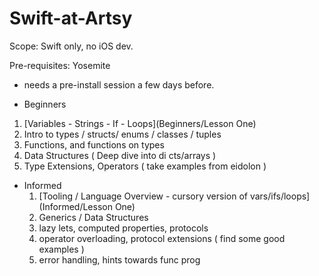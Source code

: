 # Swift-at-Artsy

Scope: Swift only, no iOS dev.

Pre-requisites: Yosemite

* needs a pre-install session a few days before.

* Beginners
 1. [Variables - Strings - If - Loops](Beginners/Lesson One)
 1. Intro to types / structs/ enums / classes / tuples
 1. Functions, and functions on types
 1. Data Structures ( Deep dive into di cts/arrays )
 1. Type Extensions, Operators ( take examples from eidolon )

* Informed
  1. [Tooling / Language Overview - cursory version of vars/ifs/loops](Informed/Lesson One)
  1. Generics / Data Structures
  1. lazy lets, computed properties, protocols
  1. operator overloading, protocol extensions ( find some good examples )
  1. error handling, hints towards func prog
